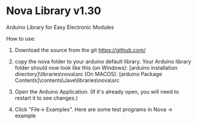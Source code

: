 # Nova Library v1.30

Arduino Library for Easy Electronic Modules

How to use:

1. Download the source from the git https://github.com/

2. copy the nova folder to your arduino default library. Your Arduino library folder should now look like this 
   (on Windows): [arduino installation directory]\libraries\nova\src
   (On MACOS): [arduino Package Contents]\contents\Jave\libraries\nova\src

3. Open the Arduino Application. (If it's already open, you will need to restart it to see changes.)

4. Click "File-> Examples". Here are some test programs in Nova -> example


